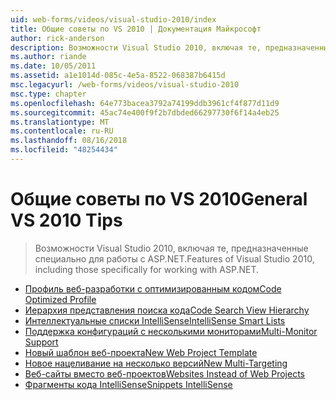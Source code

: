 ```yaml
---
uid: web-forms/videos/visual-studio-2010/index
title: Общие советы по VS 2010 | Документация Майкрософт
author: rick-anderson
description: Возможности Visual Studio 2010, включая те, предназначенные специально для работы с ASP.NET.
ms.author: riande
ms.date: 10/05/2011
ms.assetid: a1e1014d-085c-4e5a-8522-068387b6415d
msc.legacyurl: /web-forms/videos/visual-studio-2010
msc.type: chapter
ms.openlocfilehash: 64e773bacea3792a74199ddb3961cf4f877d11d9
ms.sourcegitcommit: 45ac74e400f9f2b7dbded66297730f6f14a4eb25
ms.translationtype: MT
ms.contentlocale: ru-RU
ms.lasthandoff: 08/16/2018
ms.locfileid: "48254434"
---
```

<a name="general-vs-2010-tips"></a><span data-ttu-id="2c6f6-103">Общие советы по VS 2010</span><span class="sxs-lookup"><span data-stu-id="2c6f6-103">General VS 2010 Tips</span></span>
====================
> <span data-ttu-id="2c6f6-104">Возможности Visual Studio 2010, включая те, предназначенные специально для работы с ASP.NET.</span><span class="sxs-lookup"><span data-stu-id="2c6f6-104">Features of Visual Studio 2010, including those specifically for working with ASP.NET.</span></span>


- [<span data-ttu-id="2c6f6-105">Профиль веб-разработки с оптимизированным кодом</span><span class="sxs-lookup"><span data-stu-id="2c6f6-105">Code Optimized Profile</span></span>](visual-studio-2010-quick-hit-code-optimized-profile.md)
- [<span data-ttu-id="2c6f6-106">Иерархия представления поиска кода</span><span class="sxs-lookup"><span data-stu-id="2c6f6-106">Code Search View Hierarchy</span></span>](visual-studio-2010-quick-hit-code-search-view-hierarchy.md)
- [<span data-ttu-id="2c6f6-107">Интеллектуальные списки IntelliSense</span><span class="sxs-lookup"><span data-stu-id="2c6f6-107">IntelliSense Smart Lists</span></span>](visual-studio-2010-quick-hit-intellisense-smart-lists.md)
- [<span data-ttu-id="2c6f6-108">Поддержка конфигураций с несколькими мониторами</span><span class="sxs-lookup"><span data-stu-id="2c6f6-108">Multi-Monitor Support</span></span>](visual-studio-2010-quick-hit-multi-monitor-support.md)
- [<span data-ttu-id="2c6f6-109">Новый шаблон веб-проекта</span><span class="sxs-lookup"><span data-stu-id="2c6f6-109">New Web Project Template</span></span>](visual-studio-2010-quick-hit-new-web-project-template.md)
- [<span data-ttu-id="2c6f6-110">Новое нацеливание на несколько версий</span><span class="sxs-lookup"><span data-stu-id="2c6f6-110">New Multi-Targeting</span></span>](visual-studio-2010-quick-hit-new-multi-targeting.md)
- [<span data-ttu-id="2c6f6-111">Веб-сайты вместо веб-проектов</span><span class="sxs-lookup"><span data-stu-id="2c6f6-111">Websites Instead of Web Projects</span></span>](visual-studio-2010-quick-hit-websites-instead-of-web-projects.md)
- [<span data-ttu-id="2c6f6-112">Фрагменты кода IntelliSense</span><span class="sxs-lookup"><span data-stu-id="2c6f6-112">Snippets IntelliSense</span></span>](visual-studio-2010-quick-hit-snippets-intellisense.md)
